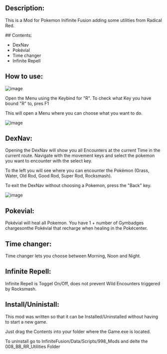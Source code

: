 ## Description:

<p>This is a Mod for Pokemon Inifinite Fusion adding some utilities from Radical Red.</p>
## Contents:

<ul>
<li>DexNav</li>
<li>Pokévial</li>
<li>Time changer</li>
<li>Infinite Repell</li>
</ul>

## How to use:

![image](https://github.com/BuezliBueb/BB-s-Radical-Red-Utilities-for-Infinite-Fusion/assets/164735539/dc799027-0dc9-4af8-ba20-d8c942b502b9)
<p>Open the Menu using the Keybind for "R". To check what Key you have bound "R" to, pres F1</p>
<p>This will open a Menu where you can choose what you want to do.</p>

![image](https://github.com/BuezliBueb/BB-s-Radical-Red-Utilities-for-Infinite-Fusion/assets/164735539/d9b0e715-d9cb-45e0-9943-8e4843c2cc0f)

## DexNav:

<p>Opening the DexNav will show you all Encounters at the current Time in the current route. Navigate with the movement keys and select the pokemon you want to encounter with the select key.</p>
<p>To the left you will see where you can encounter the Pokémon (Grass, Water, Old Rod, Good Rod, Super Rod, Rocksmash).</p>
<p>To exit the DexNav without choosing a Pokemon, press the "Back" key.</p>

![image](https://github.com/BuezliBueb/BB-s-Radical-Red-Utilities-for-Infinite-Fusion/assets/164735539/964fd138-cc7b-496a-a367-61af7c2bf123)

## Pokevial:

<p>Pokévial will heal all Pokemon. You have 1 + number of Gymbadges chargesonthe Pokévial that recharge when healing in the Pokécenter.</p>

## Time changer:

<p>Time changer lets you choose between Morning, Noon and Night.</p>

## Infinite Repell:

<p>Infinite Repell is Toggel On/Off, does not prevent Wild Encounters triggered by Rocksmash.</p>

## Install/Uninistall:

<p>This mod was written so that it can be Installed/Uninstalled without having to start a new game.</p>
<p>Just drag the Contents into your folder where the Game.exe is located.</p>
<p>To uninstall go to InfiniteFusion/Data/Scripts/998_Mods and delte the 008_BB_RR_Utilities Folder</p>
